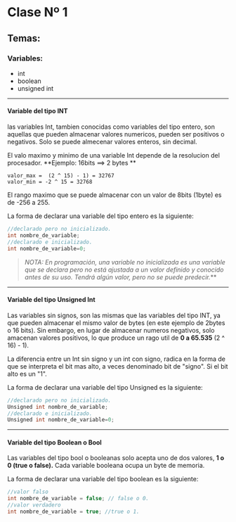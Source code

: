 #  Clase Nº 1
## Temas: 
### Variables:
- int
- boolean 
- unsigned int 

------------



#### Variable del tipo INT 
las variables Int, tambien conocidas como variables del tipo entero, son aquellas que pueden almacenar valores numericos, pueden ser positivos o negativos.
Solo se puede almecenar valores enteros, sin decimal.

El valo maximo y minimo de una variable Int depende de la resolucion del procesador.
**Ejemplo: 16bits ==> 2 bytes
**
```
valor_max =  (2 ^ 15) - 1) = 32767
valor_min = -2 ^ 15 = 32768
```
El rango maximo que se puede almacenar con un valor de 8bits (1byte) es de -256 a 255.

La forma de declarar una variable del tipo entero es la siguiente:

```c
//declarado pero no inicializado.
int nombre_de_variable;  
//declarado e inicializado.
int nombre_de_variable=0; 
```
>  *NOTA: En programación, una variable no inicializada es una variable que se declara pero no está ajustada a un valor definido y conocido antes de su uso. Tendrá algún valor, pero no se puede predecir.***

------------
#### Variable del tipo Unsigned Int
Las variables sin signos, son las mismas que las variables del tipo INT, ya que pueden almacenar el mismo valor de bytes (en este ejemplo de 2bytes o 16 bits). Sin embargo, en lugar de almacenar numeros negativos, solo amacenan valores positivos, lo que produce un rago util de **0 a 65.535** (2 ^ 16) - 1).

La diferencia entre un Int sin signo y un int con signo, radica en la forma de que se interpreta el bit mas alto, a veces denominado bit de "signo". Si el bit alto es un "1".

La forma de declarar una variable del tipo Unsigned es la siguiente:

```c
//declarado pero no inicializado.
Unsigned int nombre_de_variable;  
//declarado e inicializado.
Unsigned int nombre_de_variable=0; 
```


------------
#### Variable del tipo Boolean o Bool 
Las variables del tipo bool o booleanas solo acepta uno de dos valores, **1 o 0 (true o false).**
Cada variable booleana ocupa un byte de memoria. 

La forma de declarar una variable del tipo boolean es la siguiente:
```c
//valor falso
int nombre_de_variable = false; // false o 0.
//valor verdadero
int nombre_de_variable = true; //true o 1.
```


